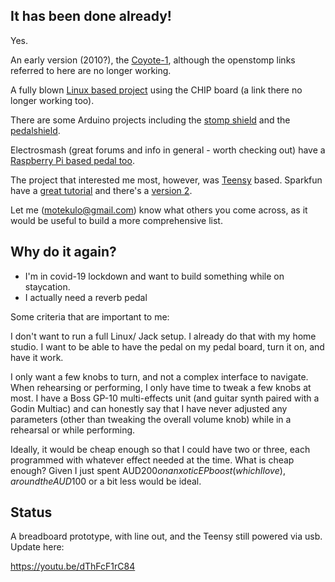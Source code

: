 ## It has been done already!

Yes.

An early version (2010?), the
[Coyote-1](https://learn.parallax.com/educators/inspiration/openstomp),
although the openstomp links referred to here are no longer working.

A fully blown [Linux based
project](https://popularelectronics.technicacuriosa.com/2017/03/07/pop-the-programmable-open-pedal/)
using the CHIP board (a link there no longer working too).

There are some Arduino projects including the [stomp
shield](http://www.openmusiclabs.com/projects/stomp-shield/index.html) and the
[pedalshield](https://www.electrosmash.com/pedalshield).

Electrosmash (great forums and info in general - worth checking out) have a
[Raspberry Pi based pedal too](https://www.electrosmash.com/pedal-pi).

The project that interested me most, however, was
[Teensy](https://www.pjrc.com/teensy/) based. Sparkfun have a [great
tutorial](https://learn.sparkfun.com/tutorials/proto-pedal-example-programmable-digital-pedal/all)
and there's a [version 2](https://github.com/akbatt3n/teensy-pedal-v2).

Let me (motekulo@gmail.com) know what others you come across, as it would be
useful to build a more comprehensive list.

## Why do it again?

- I'm in covid-19 lockdown and want to build something while on staycation.
- I actually need a reverb pedal

Some criteria that are important to me:

I don't want to run a full Linux/ Jack setup. I already do that with my home
studio. I want to be able to have the pedal on my pedal board, turn it
on, and have it work.

I only want a few knobs to turn, and not a complex interface to navigate. When
rehearsing or performing, I only have time to tweak a few knobs at most. I have
a Boss GP-10 multi-effects unit (and guitar synth paired with a Godin Multiac)
and can honestly say that I have never adjusted any parameters (other than
tweaking the overall volume knob) while in a rehearsal or while performing.

Ideally, it would be cheap enough so that I could have two or three, each
programmed with whatever effect needed at the time. What is cheap enough? Given
I just spent AUD$200 on an xotic EP boost (which I love), around the AUD$100 or
a bit less would be ideal.

## Status

A breadboard prototype, with line out, and the Teensy still powered via usb.
Update here:

https://youtu.be/dThFcF1rC84





